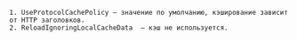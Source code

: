     1. UseProtocolCachePolicy — значение по умолчанию, кэширование зависит от HTTP заголовков.
    2. ReloadIgnoringLocalCacheData  — кэш не используется.